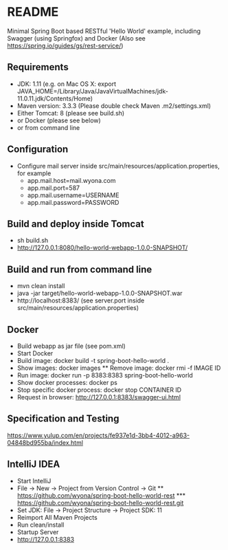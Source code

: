 README
======

Minimal Spring Boot based RESTful 'Hello World' example, including Swagger (using Springfox) and Docker
(Also see https://spring.io/guides/gs/rest-service/)

Requirements
------------

* JDK: 1.11 (e.g. on Mac OS X: export JAVA_HOME=/Library/Java/JavaVirtualMachines/jdk-11.0.11.jdk/Contents/Home)
* Maven version: 3.3.3 (Please double check Maven .m2/settings.xml)
* Either Tomcat: 8 (please see build.sh)
* or Docker (please see below)
* or from command line

Configuration
-------------

* Configure mail server inside src/main/resources/application.properties, for example
  * app.mail.host=mail.wyona.com
  * app.mail.port=587
  * app.mail.username=USERNAME
  * app.mail.password=PASSWORD

Build and deploy inside Tomcat
------------------------------

* sh build.sh
* http://127.0.0.1:8080/hello-world-webapp-1.0.0-SNAPSHOT/

Build and run from command line
-------------------------------

* mvn clean install
* java -jar target/hello-world-webapp-1.0.0-SNAPSHOT.war
* http://localhost:8383/ (see server.port inside src/main/resources/application.properties)

Docker
------

* Build webapp as jar file (see pom.xml)
* Start Docker
* Build image: docker build -t spring-boot-hello-world .
* Show images: docker images
** Remove image: docker rmi -f IMAGE ID
* Run image: docker run -p 8383:8383 spring-boot-hello-world
* Show docker processes: docker ps
* Stop specific docker process: docker stop CONTAINER ID
* Request in browser: http://127.0.0.1:8383/swagger-ui.html

Specification and Testing
-------------------------

https://www.yulup.com/en/projects/fe937e1d-3bb4-4012-a963-04848bd955ba/index.html

IntelliJ IDEA
-------------
* Start IntelliJ
* File -> New -> Project from Version Control -> Git
** https://github.com/wyona/spring-boot-hello-world-rest
*** https://github.com/wyona/spring-boot-hello-world-rest.git
* Set JDK: File -> Project Structure -> Project SDK: 11
* Reimport All Maven Projects
* Run clean/install
* Startup Server
* http://127.0.0.1:8383

